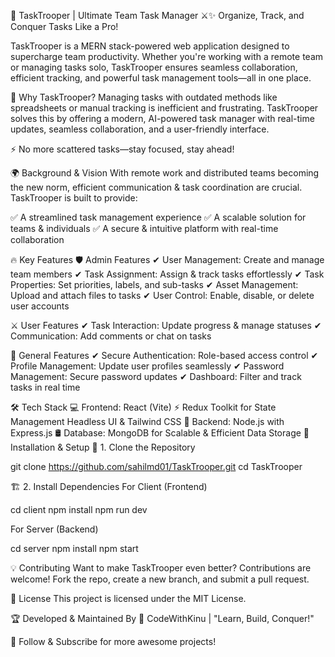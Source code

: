 
🚀 TaskTrooper | Ultimate Team Task Manager ⚔️✨
Organize, Track, and Conquer Tasks Like a Pro!


TaskTrooper is a MERN stack-powered web application designed to supercharge team productivity. Whether you're working with a remote team or managing tasks solo, TaskTrooper ensures seamless collaboration, efficient tracking, and powerful task management tools—all in one place.

🎯 Why TaskTrooper?
Managing tasks with outdated methods like spreadsheets or manual tracking is inefficient and frustrating. TaskTrooper solves this by offering a modern, AI-powered task manager with real-time updates, seamless collaboration, and a user-friendly interface.

⚡ No more scattered tasks—stay focused, stay ahead!

🌍 Background & Vision
With remote work and distributed teams becoming the new norm, efficient communication & task coordination are crucial. TaskTrooper is built to provide:

✅ A streamlined task management experience
✅ A scalable solution for teams & individuals
✅ A secure & intuitive platform with real-time collaboration

🔥 Key Features
🛡️ Admin Features
✔ User Management: Create and manage team members
✔ Task Assignment: Assign & track tasks effortlessly
✔ Task Properties: Set priorities, labels, and sub-tasks
✔ Asset Management: Upload and attach files to tasks
✔ User Control: Enable, disable, or delete user accounts

⚔️ User Features
✔ Task Interaction: Update progress & manage statuses
✔ Communication: Add comments or chat on tasks

🌟 General Features
✔ Secure Authentication: Role-based access control
✔ Profile Management: Update user profiles seamlessly
✔ Password Management: Secure password updates
✔ Dashboard: Filter and track tasks in real time

🛠 Tech Stack
💻 Frontend:
React (Vite) ⚡
Redux Toolkit for State Management
Headless UI & Tailwind CSS
🚀 Backend:
Node.js with Express.js
🛢 Database:
MongoDB for Scalable & Efficient Data Storage
📌 Installation & Setup
🔧 1. Clone the Repository

git clone https://github.com/sahilmd01/TaskTrooper.git
cd TaskTrooper

🏗 2. Install Dependencies
For Client (Frontend)

cd client
npm install
npm run dev

For Server (Backend)

cd server
npm install
npm start


💡 Contributing
Want to make TaskTrooper even better? Contributions are welcome! Fork the repo, create a new branch, and submit a pull request.

📜 License
This project is licensed under the MIT License.

🏆 Developed & Maintained By
🚀 CodeWithKinu | "Learn, Build, Conquer!"

🌟 Follow & Subscribe for more awesome projects!
